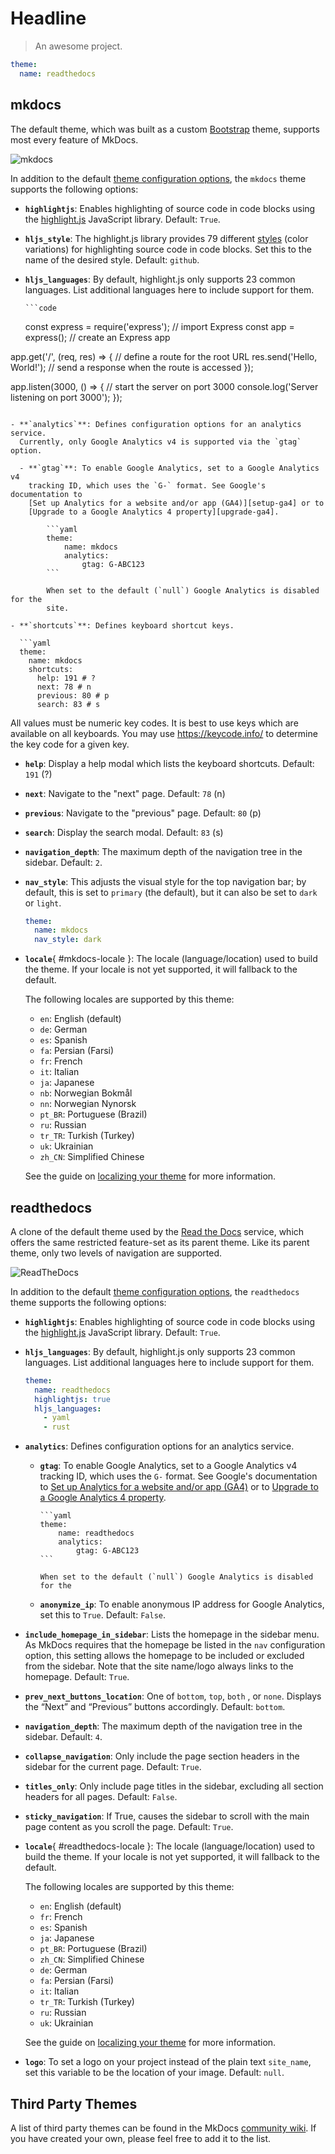 # Headline

> An awesome project.

```yaml
theme:
  name: readthedocs
```

## mkdocs

The default theme, which was built as a custom [Bootstrap] theme, supports most
every feature of MkDocs.

![mkdocs](../img/mkdocs.png)

In addition to the default [theme configuration options][theme], the `mkdocs` theme
supports the following options:

- **`highlightjs`**: Enables highlighting of source code in code blocks using
  the [highlight.js] JavaScript library. Default: `True`.

- **`hljs_style`**: The highlight.js library provides 79 different [styles]
  (color variations) for highlighting source code in code blocks. Set this to
  the name of the desired style. Default: `github`.

- **`hljs_languages`**: By default, highlight.js only supports 23 common
  languages. List additional languages here to include support for them.

      ```code

  const express = require('express'); // import Express
  const app = express(); // create an Express app

app.get('/', (req, res) => { // define a route for the root URL
res.send('Hello, World!'); // send a response when the route is accessed
});

app.listen(3000, () => { // start the server on port 3000
console.log('Server listening on port 3000');
});

````

- **`analytics`**: Defines configuration options for an analytics service.
  Currently, only Google Analytics v4 is supported via the `gtag` option.

  - **`gtag`**: To enable Google Analytics, set to a Google Analytics v4
    tracking ID, which uses the `G-` format. See Google's documentation to
    [Set up Analytics for a website and/or app (GA4)][setup-ga4] or to
    [Upgrade to a Google Analytics 4 property][upgrade-ga4].

        ```yaml
        theme:
            name: mkdocs
            analytics:
                gtag: G-ABC123
        ```

        When set to the default (`null`) Google Analytics is disabled for the
        site.

- **`shortcuts`**: Defines keyboard shortcut keys.

  ```yaml
  theme:
    name: mkdocs
    shortcuts:
      help: 191 # ?
      next: 78 # n
      previous: 80 # p
      search: 83 # s
````

All values must be numeric key codes. It is best to use keys which are
available on all keyboards. You may use <https://keycode.info/> to determine
the key code for a given key.

- **`help`**: Display a help modal which lists the keyboard shortcuts.
  Default: `191` (&quest;)

- **`next`**: Navigate to the "next" page. Default: `78` (n)

- **`previous`**: Navigate to the "previous" page. Default: `80` (p)

- **`search`**: Display the search modal. Default: `83` (s)

- **`navigation_depth`**: The maximum depth of the navigation tree in the
  sidebar. Default: `2`.

- **`nav_style`**: This adjusts the visual style for the top navigation bar; by
  default, this is set to `primary` (the default), but it can also be set to
  `dark` or `light`.

  ```yaml
  theme:
    name: mkdocs
    nav_style: dark
  ```

- **`locale`**{ #mkdocs-locale }: The locale (language/location) used to
  build the theme. If your locale is not yet supported, it will fallback
  to the default.

  The following locales are supported by this theme:

  - `en`: English (default)
  - `de`: German
  - `es`: Spanish
  - `fa`: Persian (Farsi)
  - `fr`: French
  - `it`: Italian
  - `ja`: Japanese
  - `nb`: Norwegian Bokmål
  - `nn`: Norwegian Nynorsk
  - `pt_BR`: Portuguese (Brazil)
  - `ru`: Russian
  - `tr_TR`: Turkish (Turkey)
  - `uk`: Ukrainian
  - `zh_CN`: Simplified Chinese

  See the guide on [localizing your theme] for more information.

## readthedocs

A clone of the default theme used by the [Read the Docs] service, which offers
the same restricted feature-set as its parent theme. Like its parent theme, only
two levels of navigation are supported.

![ReadTheDocs](../img/readthedocs.png)

In addition to the default [theme configuration options][theme], the `readthedocs`
theme supports the following options:

- **`highlightjs`**: Enables highlighting of source code in code blocks using
  the [highlight.js] JavaScript library. Default: `True`.

- **`hljs_languages`**: By default, highlight.js only supports 23 common
  languages. List additional languages here to include support for them.

  ```yaml
  theme:
    name: readthedocs
    highlightjs: true
    hljs_languages:
      - yaml
      - rust
  ```

- **`analytics`**: Defines configuration options for an analytics service.

  - **`gtag`**: To enable Google Analytics, set to a Google Analytics v4
    tracking ID, which uses the `G-` format. See Google's documentation to
    [Set up Analytics for a website and/or app (GA4)][setup-ga4] or to
    [Upgrade to a Google Analytics 4 property][upgrade-ga4].

        ```yaml
        theme:
            name: readthedocs
            analytics:
                gtag: G-ABC123
        ```

        When set to the default (`null`) Google Analytics is disabled for the

  - **`anonymize_ip`**: To enable anonymous IP address for Google Analytics,
    set this to `True`. Default: `False`.

- **`include_homepage_in_sidebar`**: Lists the homepage in the sidebar menu. As
  MkDocs requires that the homepage be listed in the `nav` configuration
  option, this setting allows the homepage to be included or excluded from
  the sidebar. Note that the site name/logo always links to the homepage.
  Default: `True`.

- **`prev_next_buttons_location`**: One of `bottom`, `top`, `both` , or `none`.
  Displays the “Next” and “Previous” buttons accordingly. Default: `bottom`.

- **`navigation_depth`**: The maximum depth of the navigation tree in the
  sidebar. Default: `4`.

- **`collapse_navigation`**: Only include the page section headers in the
  sidebar for the current page. Default: `True`.

- **`titles_only`**: Only include page titles in the sidebar, excluding all
  section headers for all pages. Default: `False`.

- **`sticky_navigation`**: If True, causes the sidebar to scroll with the main
  page content as you scroll the page. Default: `True`.

- **`locale`**{ #readthedocs-locale }: The locale (language/location) used to
  build the theme. If your locale is not yet supported, it will fallback
  to the default.

  The following locales are supported by this theme:

  - `en`: English (default)
  - `fr`: French
  - `es`: Spanish
  - `ja`: Japanese
  - `pt_BR`: Portuguese (Brazil)
  - `zh_CN`: Simplified Chinese
  - `de`: German
  - `fa`: Persian (Farsi)
  - `it`: Italian
  - `tr_TR`: Turkish (Turkey)
  - `ru`: Russian
  - `uk`: Ukrainian

  See the guide on [localizing your theme] for more information.

- **`logo`**: To set a logo on your project instead of the plain text
  `site_name`, set this variable to be the location of your image. Default: `null`.

## Third Party Themes

A list of third party themes can be found in the MkDocs [community wiki]. If you
have created your own, please feel free to add it to the list.

[third party themes]: #third-party-themes
[theme]: configuration.md#theme
[bootstrap]: https://getbootstrap.com/
[highlight.js]: https://highlightjs.org/
[styles]: https://highlightjs.org/static/demo/
[setup-ga4]: https://support.google.com/analytics/answer/9304153?hl=en&ref_topic=9303319
[upgrade-ga4]: https://support.google.com/analytics/answer/9744165?hl=en&ref_topic=9303319
[read the docs]: https://readthedocs.org/
[community wiki]: https://github.com/mkdocs/mkdocs/wiki/MkDocs-Themes
[localizing your theme]: localizing-your-theme.md
